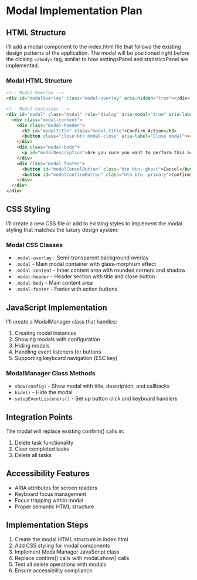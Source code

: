 # Modal Implementation Plan

## HTML Structure

I'll add a modal component to the index.html file that follows the existing design patterns of the application. The modal will be positioned right before the closing `</body>` tag, similar to how settingsPanel and statisticsPanel are implemented.

### Modal HTML Structure
```html
<!-- Modal Overlay -->
<div id="modalOverlay" class="modal-overlay" aria-hidden="true"></div>

<!-- Modal Container -->
<div id="modal" class="modal" role="dialog" aria-modal="true" aria-labelledby="modalTitle" aria-describedby="modalDescription">
  <div class="modal-content">
    <div class="modal-header">
      <h3 id="modalTitle" class="modal-title">Confirm Action</h3>
      <button class="close-btn modal-close" aria-label="Close modal">×</button>
    </div>
    <div class="modal-body">
      <p id="modalDescription">Are you sure you want to perform this action?</p>
    </div>
    <div class="modal-footer">
      <button id="modalCancelButton" class="btn btn--ghost">Cancel</button>
      <button id="modalConfirmButton" class="btn btn--primary">Confirm</button>
    </div>
  </div>
</div>
```

## CSS Styling

I'll create a new CSS file or add to existing styles to implement the modal styling that matches the luxury design system:

### Modal CSS Classes
- `.modal-overlay` - Semi-transparent background overlay
- `.modal` - Main modal container with glass-morphism effect
- `.modal-content` - Inner content area with rounded corners and shadow
- `.modal-header` - Header section with title and close button
- `.modal-body` - Main content area
- `.modal-footer` - Footer with action buttons

## JavaScript Implementation

I'll create a ModalManager class that handles:
1. Creating modal instances
2. Showing modals with configuration
3. Hiding modals
4. Handling event listeners for buttons
5. Supporting keyboard navigation (ESC key)

### ModalManager Class Methods
- `show(config)` - Show modal with title, description, and callbacks
- `hide()` - Hide the modal
- `setupEventListeners()` - Set up button click and keyboard handlers

## Integration Points

The modal will replace existing confirm() calls in:
1. Delete task functionality
2. Clear completed tasks
3. Delete all tasks

## Accessibility Features

- ARIA attributes for screen readers
- Keyboard focus management
- Focus trapping within modal
- Proper semantic HTML structure

## Implementation Steps

1. Create the modal HTML structure in index.html
2. Add CSS styling for modal components
3. Implement ModalManager JavaScript class
4. Replace confirm() calls with modal.show() calls
5. Test all delete operations with modals
6. Ensure accessibility compliance